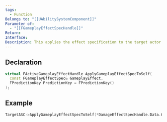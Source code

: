 ```yaml
---
tags:
  - Function
Belongs to: "[[UAbilitySystemComponent]]"
Parameter of:
  - "[[FGameplayEffectSpecHandle]]"
Return: 
Interface: 
Description: This applies the effect specification to the target actor
---
```


## Declaration

```cpp
virtual FActiveGameplayEffectHandle ApplyGameplayEffectSpecToSelf(
  const FGameplayEffectSpec& GameplayEffect, 
  FPredictionKey PredictionKey = FPredictionKey()
);
```

## Example

```cpp
TargetASC->ApplyGameplayEffectSpecToSelf(*DamageEffectSpecHandle.Data.Get());
```
